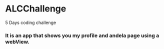 # ALCChallenge
 5 Days coding challenge
### It is an app that shows you my profile and andela page using a webView. 
